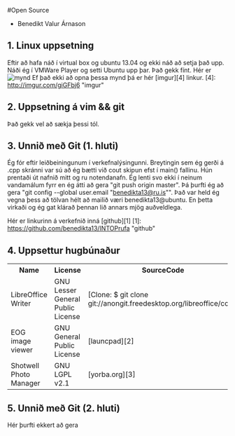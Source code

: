 #Open Source

* Benedikt Valur Árnason

## 1. Linux uppsetning

Eftir að hafa náð í virtual box og ubuntu 13.04 og ekki náð að setja það upp.  Náði ég í VMWare Player og setti 
Ubuntu upp þar.  Það gekk fínt. Hér er ![mynd](/home/benedikta13/Pictures/Capture6.jpg)
Ef það ekki að opna þessa mynd þá er hér [imgur][4] linkur.
[4]: http://imgur.com/giGFbj6 "imgur"

## 2. Uppsetning á vim && git

Það gekk vel að sækja þessi tól.

## 3. Unnið með Git (1. hluti)

Ég fór eftir leiðbeiningunum í verkefnalýsingunni.  Breytingin sem ég gerði á .cpp skránni var sú að ég bætti
við cout skipun efst í main() fallinu.  Hún prentaði út nafnið mitt og ru notendanafn.  Ég lenti svo ekki í
neinum vandamálum fyrr en ég átti að gera "git push origin master".  Þá þurfti ég að gera "git config --global user.email "benedikta13@ru.is"".
Það var held ég vegna þess að tölvan hélt að mailið væri benedikta13@ubuntu.  En þetta virkaði og ég gat klárað
þennan lið annars mjög auðveldlega.

Hér er linkurinn á verkefnið inná [github][1]
[1]: https://github.com/benedikta13/INTOPrufa "github"


## 4. Uppsettur hugbúnaður

<table>
  <tr>
    <th>Name</th><th>License</th><th>SourceCode</th>
  </tr>
  <tr>
    <td>LibreOffice Writer</td><td>GNU Lesser General Public License</td><td>[Clone: $ git clone git://anongit.freedesktop.org/libreoffice/core]</td>
  </tr>
  <tr>
    <td>EOG image viewer</td><td>GNU General Public License</td><td>[launcpad][2]</td>
  </tr>
  <tr>
    <td>Shotwell Photo Manager</td><td>GNU LGPL v2.1</td><td>[yorba.org][3]</td> 
  </tr>
</table>

[2]: https://code.launchpad.net/eog "launchpad"
[3]: http://www.yorba.org/download/geary/0.4/geary-0.4.0.tar.xz "yorba"

## 5. Unnið með Git (2. hluti)

Hér þurfti ekkert að gera
